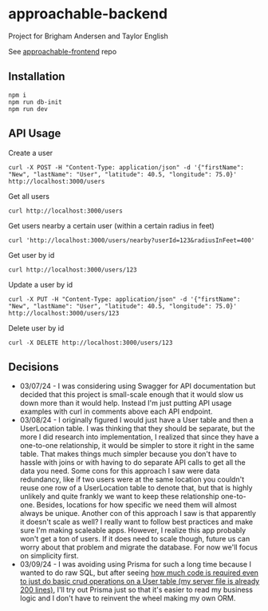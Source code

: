# approachable-backend

Project for Brigham Andersen and Taylor English

See [approachable-frontend](https://github.com/janksmap/approachable-frontend) repo

## Installation

```
npm i
npm run db-init
npm run dev
```

## API Usage

Create a user

```
curl -X POST -H "Content-Type: application/json" -d '{"firstName": "New", "lastName": "User", "latitude": 40.5, "longitude": 75.0}' http://localhost:3000/users
```

Get all users

```
curl http://localhost:3000/users
```

Get users nearby a certain user (within a certain radius in feet)

```
curl 'http://localhost:3000/users/nearby?userId=123&radiusInFeet=400'
```

Get user by id

```
curl http://localhost:3000/users/123
```

Update a user by id

```
curl -X PUT -H "Content-Type: application/json" -d '{"firstName": "New", "lastName": "User", "latitude": 40.5, "longitude": 75.0}' http://localhost:3000/users/123
```

Delete user by id

```
curl -X DELETE http://localhost:3000/users/123
```

## Decisions

- 03/07/24 - I was considering using Swagger for API documentation but decided that this project is small-scale enough that it would slow us down more than it would help. Instead I'm just putting API usage examples with curl in comments above each API endpoint.
- 03/08/24 - I originally figured I would just have a User table and then a UserLocation table. I was thinking that they should be separate, but the more I did research into implementation, I realized that since they have a one-to-one relationship, it would be simpler to store it right in the same table. That makes things much simpler because you don't have to hassle with joins or with having to do separate API calls to get all the data you need. Some cons for this approach I saw were data redundancy, like if two users were at the same location you couldn't reuse one row of a UserLocation table to denote that, but that is highly unlikely and quite frankly we want to keep these relationship one-to-one. Besides, locations for how specific we need them will almost always be unique. Another con of this approach I saw is that apparently it doesn't scale as well? I really want to follow best practices and make sure I'm making scaleable apps. However, I realize this app probably won't get a ton of users. If it does need to scale though, future us can worry about that problem and migrate the database. For now we'll focus on simplicity first.
- 03/09/24 - I was avoiding using Prisma for such a long time because I wanted to do raw SQL, but after seeing [how much code is required even to just do basic crud operations on a User table (my server file is already 200 lines)](https://github.com/brighambandersen/approachable-backend/blob/12d5e945ab1b015efc96b47ed86a3adf98452704/src/server.ts#L126), I'll try out Prisma just so that it's easier to read my business logic and I don't have to reinvent the wheel making my own ORM.
